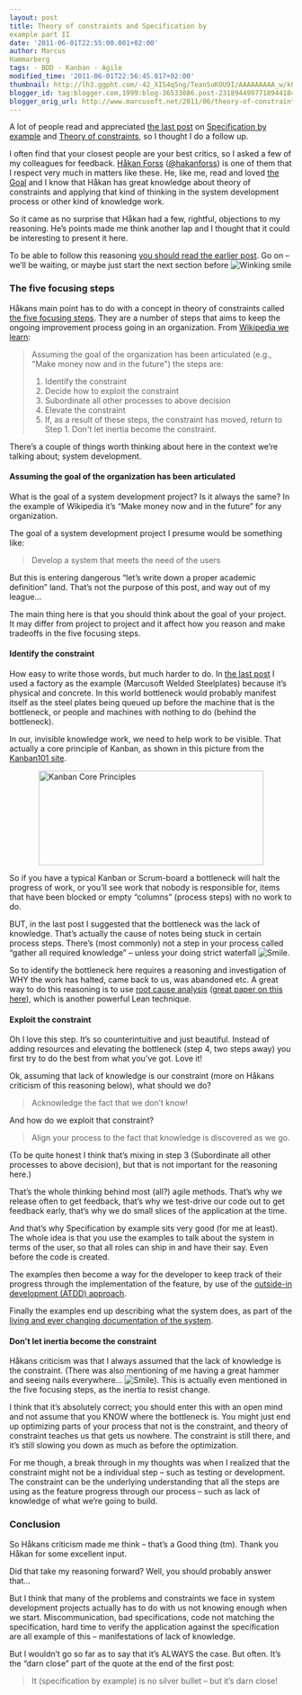 ```yaml
---
layout: post
title: Theory of constraints and Specification by
example part II
date: '2011-06-01T22:55:00.001+02:00'
author: Marcus
Hammarberg
tags: - BDD - Kanban - Agile
modified_time: '2011-06-01T22:56:45.817+02:00'
thumbnail: http://lh3.ggpht.com/-42_XIS4q5ng/TeanSuKOU9I/AAAAAAAAA_w/kGWbtqTEj24/s72-c/wlEmoticon-winkingsmile%25255B2%25255D.png?imgmax=800
blogger_id: tag:blogger.com,1999:blog-36533086.post-2318944997718944184
blogger_orig_url: http://www.marcusoft.net/2011/06/theory-of-constraints-and-specification.html
---
```



A lot of people read and appreciated <a
href="http://www.marcusoft.net/2011/05/specification-by-example-and-theory-of.html"
target="_blank">the last post</a> on
<a href="http://specificationbyexample.com/"
target="_blank">Specification by example</a> and
<a href="http://en.wikipedia.org/wiki/Theory_of_Constraints"
target="_blank">Theory of constraints</a>, so I thought I do a follow
up.

I often find that your closest people are your best critics, so I asked
a few of my colleagues for feedback.
<a href="http://hakanforss.wordpress.com/" target="_blank">Håkan
Forss</a> (<a href="http://twitter.com/#!/hakanforss"
target="_blank">@hakanforss</a>) is one of them that I respect very much
in matters like these. He, like me, read and loved <a
href="http://www.amazon.com/Goal-Process-Ongoing-Improvement/dp/0884271781"
target="_blank">the Goal</a> and I know that Håkan has great knowledge
about theory of constraints and applying that kind of thinking in the
system development process or other kind of knowledge work.

So it came as no surprise that Håkan had a few, rightful, objections to
my reasoning. He’s points made me think another lap and I thought that
it could be interesting to present it here.



To be able to follow this reasoning <a
href="http://www.marcusoft.net/2011/05/specification-by-example-and-theory-of.html"
target="_blank">you should read the earlier post</a>. Go on – we’ll be
waiting, or maybe just start the next section before <img
src="http://lh3.ggpht.com/-42_XIS4q5ng/TeanSuKOU9I/AAAAAAAAA_w/kGWbtqTEj24/wlEmoticon-winkingsmile%25255B2%25255D.png?imgmax=800"
class="wlEmoticon wlEmoticon-winkingsmile"
style="border-bottom-style: none; border-left-style: none; border-top-style: none; border-right-style: none"
alt="Winking smile" />

### The five focusing steps

Håkans main point has to do with a concept in theory of constraints
called <a
href="http://en.wikipedia.org/wiki/Theory_of_Constraints#The_five_focusing_steps"
target="_blank">the five focusing steps</a>. They are a number of steps
that aims to keep the ongoing improvement process going in an
organization. From <a
href="http://en.wikipedia.org/wiki/Theory_of_Constraints#The_five_focusing_steps"
target="_blank">Wikipedia we learn</a>:

> Assuming the goal of the organization has been articulated (e.g.,
> "Make money now and in the future") the steps are:
>
> 1.  Identify the constraint
> 2.  Decide how to exploit the constraint
> 3.  Subordinate all other processes to above decision
> 4.  Elevate the constraint
> 5.  If, as a result of these steps, the constraint has moved, return
>     to Step 1. Don't let inertia become the constraint.

There’s a couple of things worth thinking about here in the context
we’re talking about; system development.

#### **Assuming the goal of the organization has been articulated**

What is the goal of a system development project? Is it always the same?
In the example of Wikipedia it’s “Make money now and in the future” for
any organization.

The goal of a system development project I presume would be something
like:

> Develop a system that meets the need of the users

But this is entering dangerous “let’s write down a proper academic
definition” land. That’s not the purpose of this post, and way out of my
league...

The main thing here is that you should think about the goal of your
project. It may differ from project to project and it affect how you
reason and make tradeoffs in the five focusing steps.

#### Identify the constraint

How easy to write those words, but much harder to do. In <a
href="http://www.marcusoft.net/2011/05/specification-by-example-and-theory-of.html"
target="_blank">the last post</a> I used a factory as the example
(Marcusoft Welded Steelplates) because it’s physical and concrete. In
this world bottleneck would probably manifest itself as the steel plates
being queued up before the machine that is the bottleneck, or people and
machines with nothing to do (behind the bottleneck).

In our, invisible knowledge work, we need to help work to be visible.
That actually a core principle of Kanban, as shown in this picture from
the
<a href="http://www.kanban101.com/" target="_blank">Kanban101 site</a>.

<img
src="http://www.kanban101.com.php5-7.dfw1-1.websitetestlink.com/wordpress/wp-content/uploads/2009/12/stickies1b.png"
style="display: block; float: none; margin-left: auto; margin-right: auto"
width="400" height="168" alt="Kanban Core Principles" />

So if you have a typical Kanban or Scrum-board a bottleneck will halt
the progress of work, or you’ll see work that nobody is responsible for,
items that have been blocked or empty “columns” (process steps) with no
work to do.

BUT, in the last post I suggested that the bottleneck was the lack of
knowledge. That’s actually the cause of notes being stuck in certain
process steps. There’s (most commonly) not a step in your process called
“gather all required knowledge” – unless your doing strict waterfall
<img
src="http://lh3.ggpht.com/-xR9bM8sdFe8/TeanTCcEYbI/AAAAAAAAA_0/fcka5GAvpTE/wlEmoticon-smile%25255B2%25255D.png?imgmax=800"
class="wlEmoticon wlEmoticon-smile"
style="border-bottom-style: none; border-left-style: none; border-top-style: none; border-right-style: none"
alt="Smile" />.

So to identify the bottleneck here requires a reasoning and
investigation of WHY the work has halted, came back to us, was abandoned
etc. A great way to do this reasoning is to use
<a href="http://en.wikipedia.org/wiki/Root_cause_analysis"
target="_blank">root cause analysis</a>
(<a href="http://www.crisp.se/henrik.kniberg/cause-effect-diagrams.pdf"
target="_blank">great paper on this here</a>), which is another powerful
Lean technique.

#### Exploit the constraint

Oh I love this step. It’s so counterintuitive and just beautiful.
Instead of adding resources and elevating the bottleneck (step 4, two
steps away) you first try to do the best from what you’ve got. Love it!

Ok, assuming that lack of knowledge is our constraint (more on Håkans
criticism of this reasoning below), what should we do?

> Acknowledge the fact that we don’t know!

And how do we exploit that constraint?

> Align your process to the fact that knowledge is discovered as we go.

(To be quite honest I think that’s mixing in step 3 (Subordinate all
other processes to above decision), but that is not important for the
reasoning here.)

That’s the whole thinking behind most (all?) agile methods. That’s why
we release often to get feedback, that’s why we test-drive our code out
to get feedback early, that’s why we do small slices of the application
at the time.

And that’s why Specification by example sits very good (for me at
least). The whole idea is that you use the examples to talk about the
system in terms of the user, so that all roles can ship in and have
their say. Even before the code is created.

The examples then become a way for the developer to keep track of their
progress through the implementation of the feature, by use of the
<a href="http://en.wikipedia.org/wiki/Outside–in_software_development"
target="_blank">outside-in development (ATDD) approach</a>.

Finally the examples end up describing what the system does, as part of
the <a href="http://specificationbyexample.com/key_ideas.html"
target="_blank">living and ever changing documentation of the system</a>.

#### Don't let inertia become the constraint

Håkans criticism was that I always assumed that the lack of knowledge is
the constraint. (There was also mentioning of me having a great hammer
and seeing nails everywhere... <img
src="http://lh3.ggpht.com/-xR9bM8sdFe8/TeanTCcEYbI/AAAAAAAAA_0/fcka5GAvpTE/wlEmoticon-smile%25255B2%25255D.png?imgmax=800"
class="wlEmoticon wlEmoticon-smile"
style="border-bottom-style: none; border-left-style: none; border-top-style: none; border-right-style: none"
alt="Smile" />). This is actually even mentioned in the five focusing
steps, as the inertia to resist change.

I think that it’s absolutely correct; you should enter this with an open
mind and not assume that you KNOW where the bottleneck is. You might
just end up optimizing parts of your process that not is the constraint,
and theory of constraint teaches us that gets us nowhere. The constraint
is still there, and it’s still slowing you down as much as before the
optimization.

For me though, a break through in my thoughts was when I realized that
the constraint might not be a individual step – such as testing or
development. The constraint can be the underlying understanding that all
the steps are using as the feature progress through our process – such
as lack of knowledge of what we’re going to build.

### Conclusion

So Håkans criticism made me think – that’s a Good thing (tm). Thank you
Håkan for some excellent input.

Did that take my reasoning forward? Well, you should probably answer
that...

But I think that many of the problems and constraints we face in system
development projects actually has to do with us not knowing enough when
we start. Miscommunication, bad specifications, code not matching the
specification, hard time to verify the application against the
specification are all example of this – manifestations of lack of
knowledge.

But I wouldn’t go so far as to say that it’s ALWAYS the case. But often.
It’s the “darn close” part of the quote at the end of the first post:

> It (specification by example) is no silver bullet – but it’s darn
> close!
